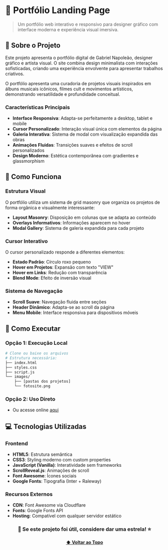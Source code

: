 # 🎨 Portfólio Landing Page
> Um portfólio web interativo e responsivo para designer gráfico com interface moderna e experiência visual imersiva.

## 📖 Sobre o Projeto
Este projeto apresenta o portfólio digital de Gabriel Napoleão, designer gráfico e artista visual. O site combina design minimalista com interações sofisticadas, criando uma experiência envolvente para apresentar trabalhos criativos.

O portfólio apresenta uma curadoria de projetos visuais inspirados em álbuns musicais icônicos, filmes cult e movimentos artísticos, demonstrando versatilidade e profundidade conceitual.

### Características Principais
- **Interface Responsiva**: Adapta-se perfeitamente a desktop, tablet e mobile
- **Cursor Personalizado**: Interação visual única com elementos da página
- **Galeria Interativa**: Sistema de modal com visualização expandida das obras
- **Animações Fluidas**: Transições suaves e efeitos de scroll personalizados
- **Design Moderno**: Estética contemporânea com gradientes e glassmorphism

## 🎯 Como Funciona

### Estrutura Visual
O portfólio utiliza um sistema de grid masonry que organiza os projetos de forma orgânica e visualmente interessante:

- **Layout Masonry**: Disposição em colunas que se adapta ao conteúdo
- **Overlays Informativos**: Informações aparecem no hover
- **Modal Gallery**: Sistema de galeria expandida para cada projeto

### Cursor Interativo
O cursor personalizado responde a diferentes elementos:
- **Estado Padrão**: Círculo roxo pequeno
- **Hover em Projetos**: Expansão com texto "VIEW"
- **Hover em Links**: Redução com transparência
- **Blend Mode**: Efeito de inversão visual

### Sistema de Navegação
- **Scroll Suave**: Navegação fluida entre seções
- **Header Dinâmico**: Adapta-se ao scroll da página
- **Menu Mobile**: Interface responsiva para dispositivos móveis

## 🚀 Como Executar

### Opção 1: Execução Local
```bash
# Clone ou baixe os arquivos
# Estrutura necessária:
├── index.html
├── styles.css
├── script.js
└── images/
    ├── [pastas dos projetos]
    └── fotosite.png
```

### **Opção 2: Uso Direto**
- Ou acesse online <a href="https://napo-zf2f.vercel.app" target="_blank">aqui</a>

## 💻 Tecnologias Utilizadas

### Frontend
- **HTML5**: Estrutura semântica
- **CSS3**: Styling moderno com custom properties
- **JavaScript (Vanilla)**: Interatividade sem frameworks
- **ScrollReveal.js**: Animações de scroll
- **Font Awesome**: Ícones sociais
- **Google Fonts**: Tipografia (Inter + Raleway)

### Recursos Externos
- **CDN**: Font Awesome via Cloudflare
- **Fonts**: Google Fonts API
- **Hosting**: Compatível com qualquer servidor estático


<div align="center">

### 🌟 **Se este projeto foi útil, considere dar uma estrela!** ⭐

**[⬆ Voltar ao Topo](#-portfólio-gabriel-napoleão)**

</div>
